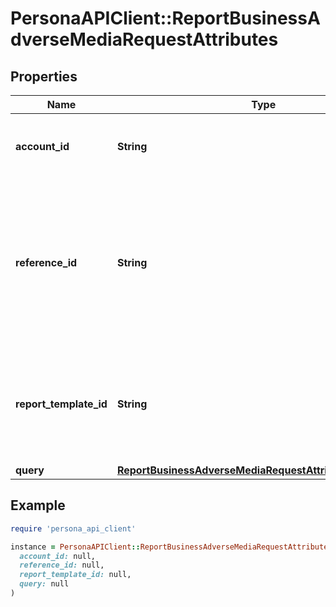 # PersonaAPIClient::ReportBusinessAdverseMediaRequestAttributes

## Properties

| Name | Type | Description | Notes |
| ---- | ---- | ----------- | ----- |
| **account_id** | **String** | Account ID to associate with this Report. | [optional] |
| **reference_id** | **String** | Reference ID to refer to an entity in your user model. This field is deprecated in favor of &#x60;meta.auto-create-account-reference-id&#x60;. | [optional] |
| **report_template_id** | **String** | ID of Verification Template. Starts with &#x60;rptp_&#x60;. You can find your Report Template IDs [here](https://app.withpersona.com/dashboard/report-templates). | [optional] |
| **query** | [**ReportBusinessAdverseMediaRequestAttributesAllOfQuery**](ReportBusinessAdverseMediaRequestAttributesAllOfQuery.md) |  |  |

## Example

```ruby
require 'persona_api_client'

instance = PersonaAPIClient::ReportBusinessAdverseMediaRequestAttributes.new(
  account_id: null,
  reference_id: null,
  report_template_id: null,
  query: null
)
```

